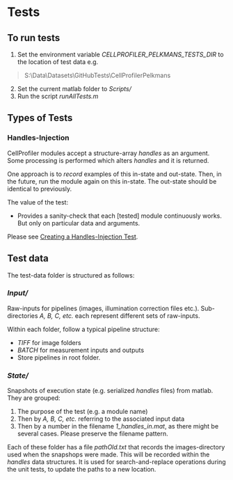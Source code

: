# Tests

## To run tests
1. Set the environment variable *CELLPROFILER_PELKMANS_TESTS_DIR* to the location of test data e.g.
> S:\Data\Datasets\GitHubTests\CellProfilerPelkmans

2. Set the current matlab folder to *Scripts/*
3. Run the script *runAllTests.m*

## Types of Tests

### Handles-Injection 

CellProfiler modules accept a structure-array *handles* as an argument. Some processing is performed which alters *handles* and it is returned.

One approach is to *record* examples of this in-state and out-state. Then, in the future, run the module again on this in-state. The out-state should be identical to previously. 

The value of the test:

* Provides a sanity-check that each [tested] module continuously works. But only on particular data and arguments.

Please see [Creating a Handles-Injection Test](CREATING_HANDLES_INJECTION_TEST.md).

## Test data

The test-data folder is structured as follows:

### *Input/*
Raw-inputs for pipelines (images, illumination correction files etc.). Sub-directories *A, B, C, etc.* each represent different sets of raw-inputs.

Within each folder, follow a typical pipeline structure:
* *TIFF* for image folders
* *BATCH* for measurement inputs and outputs
* Store pipelines in root folder.

### *State/*
Snapshots of execution state (e.g. serialized *handles* files) from matlab. They are grouped:

1. The purpose of the test (e.g. a module name)
2. Then by *A, B, C, etc.* referring to the associated input data
3. Then by a number in the filename *1\_handles\_in.mat*, as there might be several cases. Please preserve the filename pattern.

Each of these folder has a file *pathOld.txt* that records the images-directory used when the snapshops were made. This will be recorded within the *handles* data structures. It is used for search-and-replace operations during the unit tests, to update the paths to a new location.